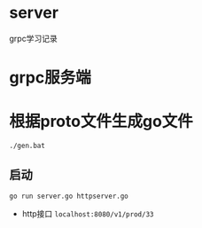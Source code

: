 # server
grpc学习记录
# grpc服务端

# 根据proto文件生成go文件
`./gen.bat`

## 启动
`go run server.go httpserver.go`

-   http接口 `localhost:8080/v1/prod/33`